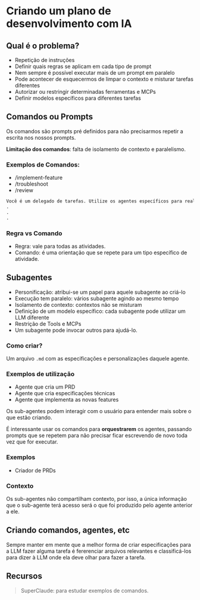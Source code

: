 # Criando um plano de desenvolvimento com IA

## Qual é o problema?

* Repetição de instruções
* Definir quais regras se aplicam em cada tipo de prompt
* Nem sempre é possível executar mais de um prompt em paralelo
* Pode acontecer de esquecermos de limpar o contexto e misturar tarefas diferentes
* Autorizar ou restringir determinadas ferramentas e MCPs
* Definir modelos específicos para diferentes tarefas

## Comandos ou Prompts

Os comandos são prompts pré definidos para não precisarmos repetir a escrita nos nossos prompts.

**Limitação dos comandos**: falta de isolamento de contexto e paralelismo.

### Exemplos de Comandos:

* /implement-feature
* /troubleshoot
* /review

```md
Você é um delegado de tarefas. Utilize os agentes específicos para realizar a ação solicitada.
.
.
.
```

### Regra vs Comando

* Regra: vale para todas as atividades.
* Comando: é uma orientação que se repete para um tipo específico de atividade.

## Subagentes

* Personificação: atribui-se um papel para aquele subagente ao criá-lo
* Execução tem paralelo: vários subagente agindo ao mesmo tempo
* Isolamento de contexto: contextos não se misturam
* Definição de um modelo específico: cada subagente pode utilizar um LLM diferente
* Restrição de Tools e MCPs
* Um subagente pode invocar outros para ajudá-lo.


### Como criar?

Um arquivo `.md` com as especificações e personalizações daquele agente.

### Exemplos de utilização

* Agente que cria um PRD
* Agente que cria especificações técnicas
* Agente que implementa as novas features

Os sub-agentes podem interagir com o usuário para entender mais sobre o que estão criando.

É interessante usar os comandos para **orquestrarem** os agentes, passando prompts que se repetem para não precisar ficar escrevendo de novo toda vez que for executar.

### Exemplos

* Criador de PRDs

### Contexto

Os sub-agentes não compartilham contexto, por isso, a única informação que o sub-agente terá acesso será o que foi produzido pelo agente anterior a ele.

## Criando comandos, agentes, etc

Sempre manter em mente que a melhor forma de criar especificações para a LLM fazer alguma tarefa é fererenciar arquivos relevantes e classificá-los para dizer à LLM onde ela deve olhar para fazer a tarefa.

## Recursos

> SuperClaude: para estudar exemplos de comandos.